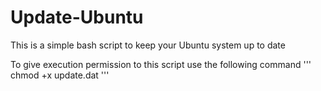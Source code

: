 # Update-Ubuntu

This is a simple bash script to keep your Ubuntu system up to date

To give execution permission to this script use the following command
'''
chmod +x update.dat
'''
